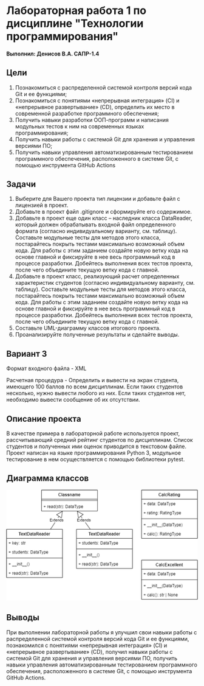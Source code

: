 # Лабораторная работа 1 по дисциплине "Технологии программирования"

#### Выполнил: Денисов В.А. САПР-1.4

## Цели

1. Познакомиться c распределенной системой контроля версий кода Git и ее функциями;
2. Познакомиться с понятиями «непрерывная интеграция» (CI) и «непрерывное развертывание» (CD), определить их место в современной разработке программного обеспечения;
3. Получить навыки разработки ООП-программ и написания модульных тестов к ним на современных языках программирования;
4. Получить навыки работы с системой Git для хранения и управления версиями ПО;
5. Получить навыки управления автоматизированным тестированием программного обеспечения, расположенного в системе Git, с помощью инструмента GitHub Actions

## Задачи

1. Выберите для Вашего проекта тип лицензии и добавьте файл с лицензией в проект.
2. Добавьте в проект файл .gitignore и сформируйте его содержимое.
3. Добавьте в проект еще один класс – наследник класса DataReader, который должен
обрабатывать входной файл определенного формата (согласно индивидуальному варианту, см.
таблицу). Составьте модульные тесты для методов этого класса, постарайтесь покрыть тестами
максимально возможный объем кода. Для работы с этим заданием создайте новую ветку кода на основе
главной и фиксируйте в нее весь программный код в процессе разработки. Добейтесь выполнения всех
тестов проекта, после чего объедините текущую ветку кода с главной.
4. Добавьте в проект класс, реализующий расчет определенных характеристик студентов
(согласно индивидуальному варианту, см. таблицу). Составьте модульные тесты для методов этого
класса, постарайтесь покрыть тестами максимально возможный объем кода. Для работы с этим
заданием создайте новую ветку кода на основе главной и фиксируйте в нее весь программный код в
процессе разработки. Добейтесь выполнения всех тестов проекта, после чего объедините текущую
ветку кода с главной.
5. Составьте UML-диаграмму классов итогового проекта.
6. Проанализируйте полученные результаты и сделайте выводы.

## Вариант 3

Формат входного файла - XML

Расчетная процедура - Определить и вывести на экран студента, имеющего 100
баллов по всем дисциплинам. Если таких студентов
несколько, нужно вывести любого из них. Если таких
студентов нет, необходимо вывести сообщение об их
отсутствии.


## Описание проекта

В качестве примера в лабораторной работе используется проект, рассчитывающий средний
рейтинг студентов по дисциплинам. Список студентов и полученных ими оценок приводится в
текстовом файле. Проект написан на языке программирования Python 3, модульное тестирование в нем
осуществляется с помощью библиотеки pytest.

## Диаграмма классов
![Диаграмма классов UML](img/lab1_Class.png)

## Выводы
При выполнении лабораторной работы я улучшил свои навыки работы с распределенной 
системой контроля версий кода Git и ее функциями, познакомился с понятиями 
«непрерывная интеграция» (CI) и «непрерывное развертывание» (CD), получил навыки 
работы с системой Git для хранения и управления версиями ПО, получить навыки 
управления автоматизированным тестированием программного обеспечения, 
расположенного в системе Git, с помощью инструмента GitHub Actions.
